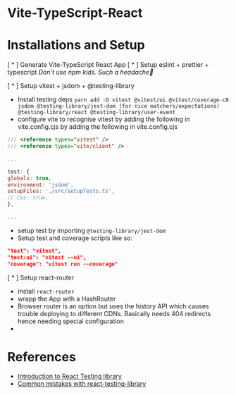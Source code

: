 # Vite-TypeScript-React

# Installations and Setup
[ * ] Generate Vite-TypeScript React App
[ * ] Setup eslint + prettier + typescript
    _Don't use npm kids. Such a headache🤕_ 
    
[ * ] Setup vitest + jsdom + @testing-library
- Install testing deps `yarn add -D vitest @vitest/ui @vitest/coverage-c8 jsdom @testing-library/jest-dom (for nice matchers/expectations) @testing-library/react @testing-library/user-event`
- configure vite to recognise vitest by adding the following in vite.config.cjs by adding the following in vite.config.cjs

```js
/// <reference types="vitest" />
/// <reference types="vite/client" />

...

test: {
globals: true,
environment: 'jsdom',
setupFiles: './src/setupTests.ts',
// css: true,
},

...

```
- setup test by importing `@testing-library/jest-dom`
- Setup test and coverage scripts like so:
```json
"test": "vitest",
"test:ui": "vitest --ui",
"coverage": "vitest run --coverage"
```
[ * ] Setup react-router
- install `react-router`
- wrapp the App with a HashRouter
- Browser router is an option but uses the history API which causes trouble deploying to different CDNs. Basically needs 404 redirects hence needing special configuration
- 

# References
- [Introduction to React Testing library](https://kentcdodds.com/blog/introducing-the-react-testing-library)
- [Common mistakes with react-testing-library](https://kentcdodds.com/blog/common-mistakes-with-react-testing-library)